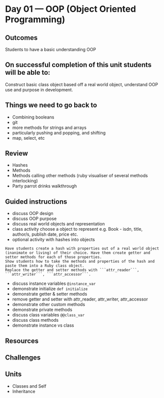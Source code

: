 # Day 01 — OOP (Object Oriented Programming)
## Outcomes
Students to have a basic understanding OOP

## On successful completion of this unit students will be able to:
Construct basic class object based off a real world object, understand OOP use and purpose in development.

## Things we need to go back to
- Combining booleans
- git
- more methods for strings and arrays
- particularly pushing and popping, and shifting
- map, select, etc

## Review
- Hashes
- Methods
- Methods calling other methods (ruby visualiser of several methods interlocking)
- Party parrot drinks walkthrough

## Guided instructions
- discuss OOP design
- discuss OOP purpose
- discuss real world objects and representation
- class activity choose a object to represent
e.g. Book - isdn, title, author/s, publish date, price etc.
- optional activity with hashes into objects
```
Have students create a hash with properties out of a real world object (inanimate or living) of their choice. Have them create getter and setter methods for each of those properties.
Show students how to take the methods and properties of the hash and paste them into a Ruby class object.
Replace the getter and setter methods with ```attr_reader```, ```attr_writer```, ```attr_accessor```.
``` 
- discuss instance variables ```@instance_var```
- demonstrate initialize ```def initialize```
- demonstrate getter & setter methods
- remove getter and setter with attr_reader, attr_writer, attr_accessor
- demonstrate other custom methods
- demonstrate private methods
- discuss class variables ```@@class_var```
- discuss class methods
- demonstrate instance vs class

## Resources

## Challenges

## Units
- Classes and Self
- Inheritance